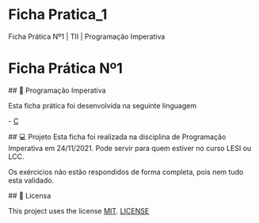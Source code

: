 # Ficha Pratica_1
Ficha Prática Nº1 | TII | Programação Imperativa

# Ficha Prática Nº1

## :rocket: Programação Imperativa

Esta ficha prática foi desenvolvida na seguinte linguagem

- [C](https://docs.microsoft.com/en-us/dotnet/c/)

## 💻 Projeto
Esta ficha foi realizada na disciplina de Programação Imperativa em 24/11/2021.
Pode servir para quem estiver no curso LESI ou LCC.

Os exércicios não estão respondidos de forma completa, pois nem tudo esta validado.

## 📃 Licensa

This project uses the license [MIT][mit]. [LICENSE](https://github.com/Your-Scripts/Ficha_Pratica_1/blob/master/LICENSE)

[mit]:https://opensource.org/licenses/MIT
